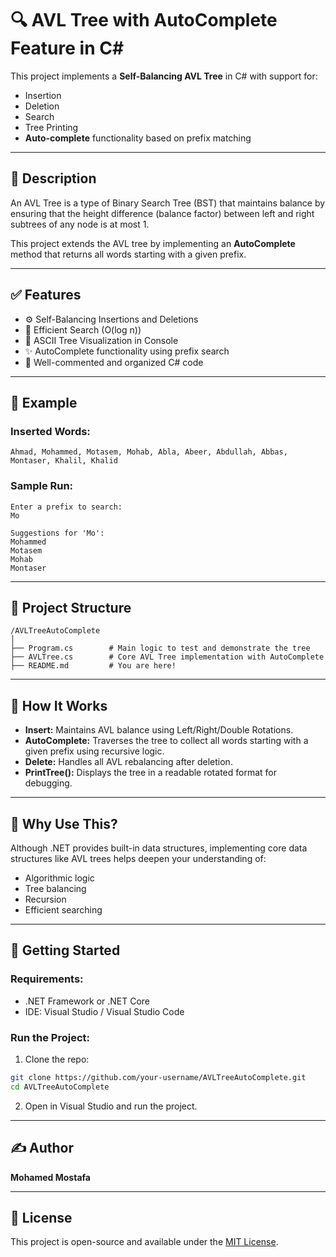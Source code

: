 # 🔍 AVL Tree with AutoComplete Feature in C#

This project implements a **Self-Balancing AVL Tree** in C# with support for:
- Insertion
- Deletion
- Search
- Tree Printing
- **Auto-complete** functionality based on prefix matching

---

## 📌 Description

An AVL Tree is a type of Binary Search Tree (BST) that maintains balance by ensuring that the height difference (balance factor) between left and right subtrees of any node is at most 1.

This project extends the AVL tree by implementing an **AutoComplete** method that returns all words starting with a given prefix.

---

## ✅ Features

- ⚙️ Self-Balancing Insertions and Deletions  
- 🔎 Efficient Search (O(log n))  
- 🌲 ASCII Tree Visualization in Console  
- ✨ AutoComplete functionality using prefix search  
- 📁 Well-commented and organized C# code  

---

## 🧪 Example

### Inserted Words:
```text
Ahmad, Mohammed, Motasem, Mohab, Abla, Abeer, Abdullah, Abbas, Montaser, Khalil, Khalid
```

### Sample Run:
```
Enter a prefix to search:
Mo

Suggestions for 'Mo':
Mohammed
Motasem
Mohab
Montaser
```

---

## 📂 Project Structure

```
/AVLTreeAutoComplete
│
├── Program.cs        # Main logic to test and demonstrate the tree
├── AVLTree.cs        # Core AVL Tree implementation with AutoComplete
├── README.md         # You are here!
```

---

## 📌 How It Works

- **Insert:** Maintains AVL balance using Left/Right/Double Rotations.  
- **AutoComplete:** Traverses the tree to collect all words starting with a given prefix using recursive logic.  
- **Delete:** Handles all AVL rebalancing after deletion.  
- **PrintTree():** Displays the tree in a readable rotated format for debugging.  

---

## 🧠 Why Use This?

Although .NET provides built-in data structures, implementing core data structures like AVL trees helps deepen your understanding of:
- Algorithmic logic
- Tree balancing
- Recursion
- Efficient searching

---

## 🚀 Getting Started

### Requirements:
- .NET Framework or .NET Core
- IDE: Visual Studio / Visual Studio Code

### Run the Project:
1. Clone the repo:
```bash
git clone https://github.com/your-username/AVLTreeAutoComplete.git
cd AVLTreeAutoComplete
```
2. Open in Visual Studio and run the project.

---

## ✍️ Author

**Mohamed Mostafa**

---

## 📄 License

This project is open-source and available under the [MIT License](LICENSE).



